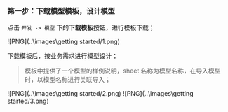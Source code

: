 ### 第一步：下载模型模板，设计模型

点击 `开发 -> 模型` 下的**下载模板**按钮，进行模板下载；

![PNG](..\images\getting started/1.png)

下载模板后，按业务需求进行模型设计；
> 模板中提供了一个模型的样例说明，sheet 名称为模型名称，在导入模型时，以模型名称进行关联导入；

![PNG](..\images\getting started/2.png)
![PNG](..\images\getting started/3.png)
